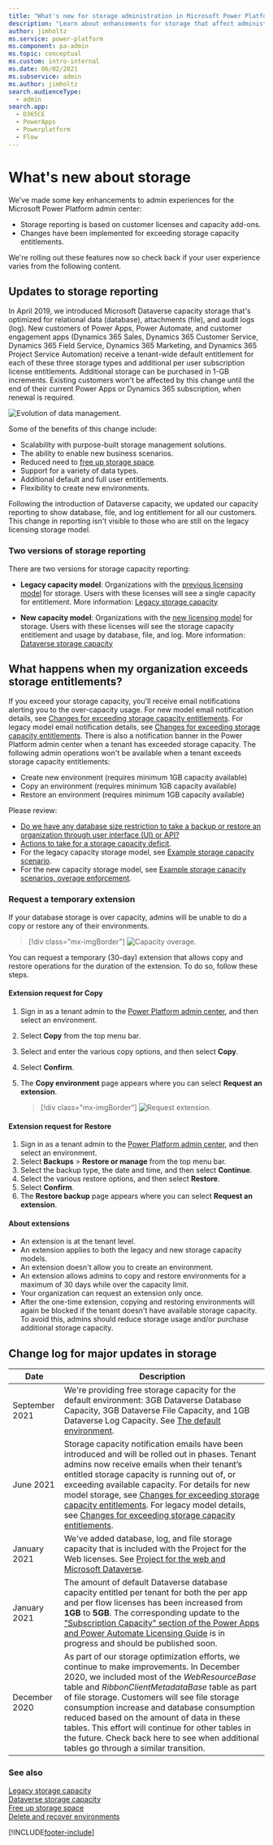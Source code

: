 ```yaml
---
title: "What's new for storage administration in Microsoft Power Platform"
description: "Learn about enhancements for storage that affect administrators, including reporting and reaching Dataverse database capacity limits."
author: jimholtz
ms.service: power-platform
ms.component: pa-admin
ms.topic: conceptual
ms.custom: intro-internal
ms.date: 06/02/2021
ms.subservice: admin
ms.author: jimholtz
search.audienceType: 
  - admin
search.app:
  - D365CE
  - PowerApps
  - Powerplatform
  - Flow
---
```


# What's new about storage 

We've made some key enhancements to admin experiences for the Microsoft Power Platform admin center:

- Storage reporting is based on customer licenses and capacity add-ons.
- Changes have been implemented for exceeding storage capacity entitlements.

We're rolling out these features now so check back if your user experience varies from the following content.

## Updates to storage reporting 

In April 2019, we introduced Microsoft Dataverse capacity storage that's optimized for relational data (database), attachments (file), and audit logs (log). New customers of Power Apps, Power Automate, and customer engagement apps (Dynamics 365 Sales, Dynamics 365 Customer Service, Dynamics 365 Field Service, Dynamics 365 Marketing, and Dynamics 365 Project Service Automation) receive a tenant-wide default entitlement for each of these three storage types and additional per user subscription license entitlements. Additional storage can be purchased in 1-GB increments. Existing customers won't be affected by this change until the end of their current Power Apps or Dynamics 365 subscription, when renewal is required.

![Evolution of data management.](media/storage-model-evolution.png "Evolution of data management")

Some of the benefits of this change include:

- Scalability with purpose-built storage management solutions.
- The ability to enable new business scenarios.
- Reduced need to [free up storage space](free-storage-space.md).
- Support for a variety of data types.
- Additional default and full user entitlements.
- Flexibility to create new environments.

Following the introduction of Dataverse capacity, we updated our capacity reporting to show database, file, and log entitlement for all our customers. This change in reporting isn't visible to those who are still on the legacy licensing storage model.

### Two versions of storage reporting

There are two versions for storage capacity reporting: 

- **Legacy capacity model**: Organizations with the [previous licensing model](legacy-capacity-storage.md#licenses-for-the-legacy-storage-model) for storage. Users with these licenses will see a single capacity for entitlement. More information: [Legacy storage capacity](legacy-capacity-storage.md)

- **New capacity model**: Organizations with the [new licensing model](capacity-storage.md#licenses-for-the-new-storage-model) for storage. Users with these licenses will see the storage capacity entitlement and usage by database, file, and log. More information: [Dataverse storage capacity](capacity-storage.md)

## What happens when my organization exceeds storage entitlements?

If you exceed your storage capacity, you'll receive email notifications alerting you to the over-capacity usage.  For new model email notification details, see [Changes for exceeding storage capacity entitlements](capacity-storage.md#changes-for-exceeding-storage-capacity-entitlements). For legacy model email notification details, see [Changes for exceeding storage capacity entitlements](legacy-capacity-storage.md#changes-for-exceeding-storage-capacity-entitlements). There is also a notification banner in the Power Platform admin center when a tenant has exceeded storage capacity. The following admin operations won't be available when a tenant exceeds storage capacity entitlements:

- Create new environment (requires minimum 1GB capacity available)
- Copy an environment (requires minimum 1GB capacity available)
- Restore an environment (requires minimum 1GB capacity available)

Please review:
- [Do we have any database size restriction to take a backup or restore an organization through user interface (UI) or API?](backup-restore-environments.md#do-we-have-any-database-size-restriction-to-take-a-backup-or-restore-an-organization-through-user-interface-ui-or-api)
- [Actions to take for a storage capacity deficit](capacity-storage.md#actions-to-take-for-a-storage-capacity-deficit).
- For the legacy capacity storage model, see [Example storage capacity scenario](legacy-capacity-storage.md#example-storage-capacity-scenario). 
- For the new capacity storage model, see [Example storage capacity scenarios, overage enforcement](capacity-storage.md#example-storage-capacity-scenarios-overage-enforcement).

### Request a temporary extension

If your database storage is over capacity, admins will be unable to do a copy or restore any of their environments. 

> [!div class="mx-imgBorder"] 
> ![Capacity overage.](media/capacity-overage.png "Overage")
   

You can request a temporary (30-day) extension that allows copy and restore operations for the duration of the extension. To do so, follow these steps.

#### Extension request for Copy

1. Sign in as a tenant admin to the [Power Platform admin center](https://admin.powerplatform.microsoft.com), and then select an environment.
2. Select **Copy** from the top menu bar.
3. Select and enter the various copy options, and then select **Copy**.
4. Select **Confirm**.
5. The **Copy environment** page appears where you can select **Request an extension**.

   > [!div class="mx-imgBorder"] 
   > ![Request extension.](media/capacity-request-extension.png "Request extension")

#### Extension request for Restore

1. Sign in as a tenant admin to the [Power Platform admin center](https://admin.powerplatform.microsoft.com), and then select an environment.
2. Select **Backups** > **Restore or manage** from the top menu bar.
3. Select the backup type, the date and time, and then select **Continue**.
4. Select the various restore options, and then select **Restore**.
5. Select **Confirm**.
6. The **Restore backup** page appears where you can select **Request an extension**.

#### About extensions

- An extension is at the tenant level.
- An extension applies to both the legacy and new storage capacity models.
- An extension doesn't allow you to create an environment.
- An extension allows admins to copy and restore environments for a maximum of 30 days while over the capacity limit.
- Your organization can request an extension only once.
- After the one-time extension, copying and restoring environments will again be blocked if the tenant doesn't have available storage capacity. To avoid this, admins should reduce storage usage and/or purchase additional storage capacity.

## Change log for major updates in storage

|Date  |Description  |
|---------|---------|
| September 2021 | We're providing free storage capacity for the default environment: 3GB Dataverse Database Capacity, 3GB Dataverse File Capacity, and 1GB Dataverse Log Capacity. See [The default environment](environments-overview.md#the-default-environment).|
| June 2021 | Storage capacity notification emails have been introduced and will be rolled out in phases.  Tenant admins now receive emails when their tenant’s entitled storage capacity is running out of, or exceeding available capacity.  For details for new model storage, see [Changes for exceeding storage capacity entitlements](capacity-storage.md#changes-for-exceeding-storage-capacity-entitlements). For legacy model details, see [Changes for exceeding storage capacity entitlements](legacy-capacity-storage.md#changes-for-exceeding-storage-capacity-entitlements). |
| January 2021 | We've added database, log, and file storage capacity that is included with the Project for the Web licenses. See [Project for the web and Microsoft Dataverse](/office365/servicedescriptions/project-online-service-description/project-online-service-description#project-roadmap-and-power-automate). |
| January 2021 |   The amount of default Dataverse database capacity entitled per tenant for both the per app and per flow licenses has been increased from **1GB** to **5GB**. The corresponding update to the ["Subscription Capacity" section of the Power Apps and Power Automate Licensing Guide](https://go.microsoft.com/fwlink/?linkid=2085130) is in progress and should be published soon. |
|December 2020     |  As part of our storage optimization efforts, we continue to make improvements. In December 2020, we included most of the *WebResourceBase* table and *RibbonClientMetadataBase* table as part of file storage. Customers will see file storage consumption increase and database consumption reduced based on the amount of data in these tables. This effort will continue for other tables in the future. Check back here to see when additional tables go through a similar transition.    |

### See also
[Legacy storage capacity](legacy-capacity-storage.md) <br />
[Dataverse storage capacity](capacity-storage.md) <br />
[Free up storage space](free-storage-space.md) <br />
[Delete and recover environments](delete-environment.md)


[!INCLUDE[footer-include](../includes/footer-banner.md)]

